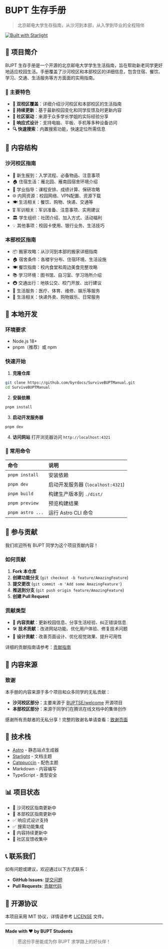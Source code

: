 # BUPT 生存手册

> 北京邮电大学生存指南，从沙河到本部，从入学到毕业的全程陪伴

[![Built with Starlight](https://astro.badg.es/v2/built-with-starlight/tiny.svg)](https://starlight.astro.build)

## 📖 项目简介

BUPT 生存手册是一个开源的北京邮电大学学生生活指南，旨在帮助新老同学更好地适应校园生活。手册覆盖了沙河校区和本部校区的详细信息，包含住宿、餐饮、学习、交通、生活服务等方方面面的实用指南。

### 🎯 主要特色

- **📍 双校区覆盖**：详细介绍沙河校区和本部校区的生活指南
- **🔄 持续更新**：基于最新校园变化和同学反馈及时更新内容  
- **👥 社区驱动**：来源于众多学长学姐的实际经验分享
- **📱 响应式设计**：支持电脑、平板、手机等多种设备访问
- **🔍 快速搜索**：内置搜索功能，快速定位所需信息

## 🏫 内容结构

### 沙河校区指南
- 🎒 新生报到：入学流程、必备物品、注意事项
- 🏠 住宿生活：雁北园、雁南园宿舍环境介绍
- 📖 学业指导：课程安排、成绩计算、保研攻略
- 🌐 内网资源：校园网络、VPN配置、资源下载
- 🍽️ 生活相关：餐饮、购物、快递、交通等
- 🎖️ 军训相关：军训准备、注意事项、实用建议
- 🏛️ 学生组织：社团介绍、加入方式、活动福利
- 💡 其他事项：校园卡使用、银行业务、生活技巧

### 本部校区指南
- 📦 搬家攻略：从沙河到本部的搬家详细指南
- 🏠 宿舍条件：各楼宇分布、住宿环境、生活设施
- 🍽️ 餐饮指南：校内食堂和周边美食完整攻略
- 📚 学习环境：图书馆、自习室、学习场所介绍
- 🚇 交通出行：地铁公交、校门开放、出行建议
- 🏥 生活服务：医疗、体育、维修、娱乐等服务
- 📱 生活相关：快递外卖、购物娱乐、日常服务

## 🚀 本地开发

### 环境要求

- Node.js 18+ 
- pnpm（推荐）或 npm

### 快速开始

1. **克隆仓库**
```bash
git clone https://github.com/byrdocs/SurviveBUPTManual.git
cd SurviveBUPTManual
```

2. **安装依赖**
```bash
pnpm install
```

3. **启动开发服务器**
```bash
pnpm dev
```

4. **访问网站**
打开浏览器访问 `http://localhost:4321`

### 🧞 常用命令

| 命令 | 说明 |
| :--- | :--- |
| `pnpm install` | 安装依赖 |
| `pnpm dev` | 启动开发服务器 (`localhost:4321`) |
| `pnpm build` | 构建生产版本到 `./dist/` |
| `pnpm preview` | 预览构建结果 |
| `pnpm astro ...` | 运行 Astro CLI 命令 |

## 🤝 参与贡献

我们欢迎所有 BUPT 同学为这个项目贡献内容！

### 如何贡献

1. **Fork 本仓库**
2. **创建功能分支** (`git checkout -b feature/AmazingFeature`)
3. **提交更改** (`git commit -m 'Add some AmazingFeature'`)
4. **推送到分支** (`git push origin feature/AmazingFeature`)
5. **创建 Pull Request**

### 贡献类型

- 📝 **内容贡献**：更新校园信息、分享生活经验、纠正错误信息
- 🛠️ **技术贡献**：改进网站功能、优化用户体验、修复技术问题
- 🎨 **设计贡献**：改善页面设计、优化视觉效果、提升可用性

详细的贡献指南请参考：[贡献指南](./src/content/docs/contributing.md)

## 📄 内容来源

### 致谢

本手册的内容来源于多个项目和众多同学的无私贡献：

- **沙河校区部分**：主要来源于 [BUPTSE/welcome](https://github.com/BUPTSE/welcome) 开源项目
- **本部校区部分**：来源于同学们在腾讯在线文档中的集体创作

感谢所有贡献者的无私分享！完整的致谢名单请查看：[致谢页面](./src/content/docs/acknowledgments.md)

## 🔧 技术栈

- [Astro](https://astro.build/) - 静态站点生成器
- [Starlight](https://starlight.astro.build/) - 文档主题
- [Catppuccin](https://github.com/catppuccin/starlight) - 配色主题
- Markdown - 内容编写
- TypeScript - 类型安全

## 📊 项目状态

- 🔄 沙河校区指南更新中
- 🔄 本部校区指南更新中
- ✅ 响应式设计支持
- ✅ 搜索功能集成
- 🔄 内容持续更新中
- 🔄 社区反馈收集中

## 📞 联系我们

如有问题或建议，欢迎通过以下方式联系：

- **GitHub Issues**: [提交问题](https://github.com/byrdocs/SurviveBUPTManual/issues)
- **Pull Requests**: [贡献代码](https://github.com/byrdocs/SurviveBUPTManual/pulls)

## 📄 开源协议

本项目采用 MIT 协议，详情请参考 [LICENSE](LICENSE) 文件。

---

**Made with ❤️ by BUPT Students**

> 愿这份手册能成为你 BUPT 求学路上的好伙伴！

